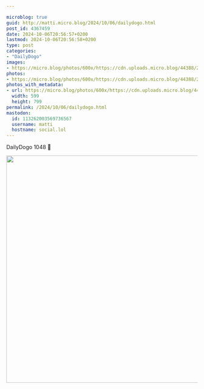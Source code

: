 ```yaml
---

microblog: true
guid: http://matti.micro.blog/2024/10/06/dailydogo.html
post_id: 4367459
date: 2024-10-06T20:56:57+0200
lastmod: 2024-10-06T20:56:58+0200
type: post
categories:
- "DailyDogo"
images:
- https://micro.blog/photos/600x/https://cdn.uploads.micro.blog/44388/2024/a18ca3f724834d8693ab1858959743a6.jpg
photos:
- https://micro.blog/photos/600x/https://cdn.uploads.micro.blog/44388/2024/a18ca3f724834d8693ab1858959743a6.jpg
photos_with_metadata:
- url: https://micro.blog/photos/600x/https://cdn.uploads.micro.blog/44388/2024/a18ca3f724834d8693ab1858959743a6.jpg
  width: 599
  height: 799
permalink: /2024/10/06/dailydogo.html
mastodon:
  id: 113262003569736567
  username: matti
  hostname: social.lol
---
```

DailyDogo 1048 🐶

<img src="/media/uploads/2024/a18ca3f724834d8693ab1858959743a6.jpg" width="600" alt="" />

